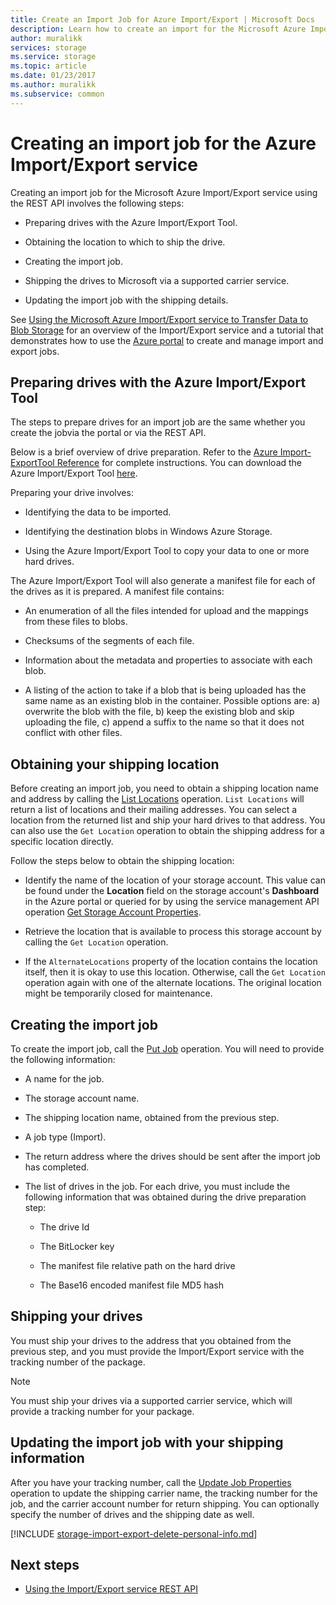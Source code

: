 ```yaml
---
title: Create an Import Job for Azure Import/Export | Microsoft Docs
description: Learn how to create an import for the Microsoft Azure Import/Export service.
author: muralikk
services: storage
ms.service: storage
ms.topic: article
ms.date: 01/23/2017
ms.author: muralikk
ms.subservice: common
---
```

# Creating an import job for the Azure Import/Export service

Creating an import job for the Microsoft Azure Import/Export service using the REST API involves the following steps:

-   Preparing drives with the Azure Import/Export Tool.

-   Obtaining the location to which to ship the drive.

-   Creating the import job.

-   Shipping the drives to Microsoft via a supported carrier service.

-   Updating the import job with the shipping details.

 See [Using the Microsoft Azure Import/Export service to Transfer Data to Blob Storage](storage-import-export-service.md) for an overview of the Import/Export service and a tutorial that demonstrates how to use the [Azure  portal](https://portal.azure.com/) to create and manage import and export jobs.

## Preparing drives with the Azure Import/Export Tool

The steps to prepare drives for an import job are the same whether you create the jobvia the portal or via the REST API.

Below is a brief overview of drive preparation. Refer to the [Azure Import-ExportTool Reference](storage-import-export-tool-how-to-v1.md) for complete instructions. You can download the Azure Import/Export Tool [here](https://go.microsoft.com/fwlink/?LinkID=301900).

Preparing your drive involves:

-   Identifying the data to be imported.

-   Identifying the destination blobs in Windows Azure Storage.

-   Using the Azure Import/Export Tool to copy your data to one or more hard drives.

 The Azure Import/Export Tool will also generate a manifest file for each of the drives as it is prepared. A manifest file contains:

-   An enumeration of all the files intended for upload and the mappings from these files to blobs.

-   Checksums of the segments of each file.

-   Information about the metadata and properties to associate with each blob.

-   A listing of the action to take if a blob that is being uploaded has the same name as an existing blob in the container. Possible options are: a) overwrite the blob with the file, b) keep the existing blob and skip uploading the file, c) append a suffix to the name so that it does not conflict with other files.

## Obtaining your shipping location

Before creating an import job, you need to obtain a shipping location name and address by calling the [List Locations](https://docs.microsoft.com/rest/api/storageimportexport/locations/list) operation. `List Locations` will return a list of locations and their mailing addresses. You can select a location from the returned list and ship your hard drives to that address. You can also use the `Get Location` operation to obtain the shipping address for a specific location directly.

 Follow the steps below to obtain the shipping location:

-   Identify the name of the location of your storage account. This value can be found under the **Location** field on the storage account's **Dashboard** in the Azure portal or queried for by using the service management API operation [Get Storage Account Properties](/rest/api/storagerp/storageaccounts).

-   Retrieve the location that is available to process this storage account by calling the `Get Location` operation.

-   If the `AlternateLocations` property of the location contains the location itself, then it is okay to use this location. Otherwise, call the `Get Location` operation again with one of the alternate locations. The original location might be temporarily closed for maintenance.

## Creating the import job
To create the import job, call the [Put Job](/rest/api/storageimportexport/jobs#Jobs_CreateOrUpdate) operation. You will need to provide the following information:

-   A name for the job.

-   The storage account name.

-   The shipping location name, obtained from the previous step.

-   A job type (Import).

-   The return address where the drives should be sent after the import job has completed.

-   The list of drives in the job. For each drive, you must include the following information that was obtained during the drive preparation step:

    -   The drive Id

    -   The BitLocker key

    -   The manifest file relative path on the hard drive

    -   The Base16 encoded manifest file MD5 hash

## Shipping your drives
You must ship your drives to the address that you obtained from the previous step, and you must provide the Import/Export service with the tracking number of the package.

> [!NOTE]
>  You must ship your drives via a supported carrier service, which will provide a tracking number for your package.

## Updating the import job with your shipping information
After you have your tracking number, call the [Update Job Properties](https://docs.microsoft.com/rest/api/storageimportexport/Jobs/Update) operation to update the shipping carrier name, the tracking number for the job, and the carrier account number for return shipping. You can optionally specify the number of drives and the shipping date as well.

[!INCLUDE [storage-import-export-delete-personal-info.md](../../../includes/storage-import-export-delete-personal-info.md)]

## Next steps

* [Using the Import/Export service REST API](storage-import-export-using-the-rest-api.md)
